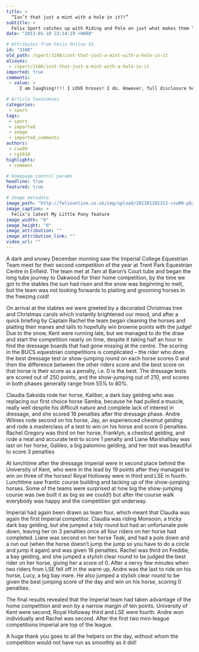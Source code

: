 ```yaml
---
title: >
  “Isn’t that just a mint with a hole in it?!”
subtitle: >
  Felix Sport catches up with Riding and Polo on just what makes them love their sport so much
date: "2013-01-10 23:14:19 +0000"

# Attributes from Felix Online V1
id: "3108"
old_path: /sport/3108/isnt-that-just-a-mint-with-a-hole-in-it
aliases:
 - /sport/3108/isnt-that-just-a-mint-with-a-hole-in-it
imported: true
comments:
 - value: >
     I am laughing!!!! I LOVE hroses! I do. However, full disclosure here, I do not own a single horse. Darn it. I take pictures of them as often as I can, though. Which I know is misleading. My neighbor Sarah in Idaho, however, she is the one who may actually "pony up" on this challenge.,Marina Miller, the writer that I co-write the Sun books with <a href="http://pdfbdcbtw.com"> amseowe</a> little books about a native girl from the past and her horse has just given an interview at Enchanted Pony Books!, pfizer viagra case people accutane clears average savings car insurance

# Article Taxonomies
categories:
 - sport
tags:
 - sport
 - imported
 - image
 - imported_comments
authors:
 - csw09
 - rg2010
highlights:
 - comment

# Homepage control params
headline: true
featured: true

# Image metadata
image_path: "http://felixonline.co.uk/img/upload/201301102313-csw09-pb210925.jpg"
image_caption: >
  Felix’s latest My Little Pony feature
image_width: "0"
image_height: "0"
image_attribution: ""
image_attribution_link: ""
video_url: ""
---
```


A dark and snowy December morning saw the Imperial College Equestrian Team meet for their second competition of the year at Trent Park Equestrian Centre in Enfield. The team met at 7am at Baron’s Court tube and began the long tube journey to Oakwood for their home competition, by the time we got to the stables the sun had risen and the snow was beginning to melt, but the team was not looking forwards to plaiting and grooming horses in the freezing cold!

On arrival at the stables we were greeted by a decorated Christmas tree and Christmas carols which instantly brightened our mood, and after a quick briefing by Captain Rachel the team began cleaning the horses and plaiting their manes and tails to hopefully win brownie points with the judge! Due to the snow, Kent were running late, but we managed to do the draw and start the competition nearly on time, despite it taking half an hour to find the dressage boards that had gone missing at the centre.
 The scoring in the BUCS equestrian competitions is complicated – the rider who does the best dressage test or show-jumping round on each horse scores 0 and then the difference between the other riders score and the best score on that horse is their score as a penalty, i.e. 0 is the best. The dressage tests are scored out of 250 points, and the show-jumping out of 210, and scores in both phases generally range from 55% to 80%.

Claudia Saksida rode her horse, Kaliber, a dark bay gelding who was replacing our first choice horse Samba, because he had pulled a muscle, really well despite his difficult nature and complete lack of interest in dressage, and she scored 16 penalties after the dressage phase. Andre Wilmes rode second on his horse, Jay, an experienced chestnut gelding and rode a masterclass of a test to win on his horse and score 0 penalties. Rachel Gregory was third on her horse, Franklyn, a chestnut gelding, and rode a neat and accurate test to score 1 penalty and Liane Marshallsay was last on her horse, Galileo, a big palomino gelding, and her test was beautiful to score 3 penalties

At lunchtime after the dressage Imperial were in second place behind the University of Kent, who were in the lead by 19 points after they managed to win on three of the horses! Royal Holloway were in third and LSE in fourth. Lunchtime saw frantic course building and tacking up of the show-jumping horses. Some of the teams were surprised at how big the show-jumping course was (we built it as big as we could!) but after the course walk everybody was happy and the competition got underway.

Imperial had again been drawn as team four, which meant that Claudia was again the first Imperial competitor. Claudia was riding Monsoon, a tricky dark bay gelding, but she jumped a tidy round but had an unfortunate pole down, leaving her on 3 penalties once all four riders on her horse had completed. Liane was second on her horse Teak, and had a pole down and a run out (when the horse doesn’t jump the jump so you have to do a circle and jump it again) and was given 16 penalties. Rachel was third on Freddie, a bay gelding, and she jumped a stylish clear round to be judged the best rider on her horse, giving her a score of 0. After a nervy few minutes when two riders from LSE fell off in the warm up, Andre was the last to ride on his horse, Lucy, a big bay mare. He also jumped a stylish clear round to be given the best jumping score of the day and win on his horse, scoring 0 penalties.

The final results revealed that the Imperial team had taken advantage of the home competition and won by a narrow margin of ten points. University of Kent were second, Royal Holloway third and LSE were fourth. Andre won individually and Rachel was second. After the first two mini-league competitions Imperial are top of the league.

A huge thank you goes to all the helpers on the day, without whom the competition would not have run as smoothly as it did!
